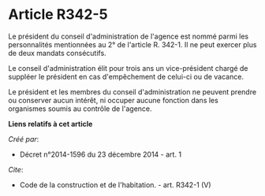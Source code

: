 # Article R342-5

Le président du conseil d'administration de l'agence est nommé parmi les personnalités mentionnées au 2° de l'article R.
342-1. Il ne peut exercer plus de deux mandats consécutifs. 

Le conseil d'administration élit pour trois ans un vice-président chargé de suppléer le président en cas d'empêchement de
celui-ci ou de vacance. 

Le président et les membres du conseil d'administration ne peuvent prendre ou conserver aucun intérêt, ni occuper aucune
fonction dans les organismes soumis au contrôle de l'agence.

**Liens relatifs à cet article**

_Créé par_:

  - Décret n°2014-1596 du 23 décembre 2014 - art. 1

_Cite_:

  - Code de la construction et de l'habitation. - art. R342-1 (V)
